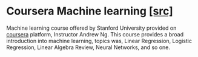 # Coursera Machine learning [[src]](https://www.coursera.org/learn/machine-learning)

Machine learning course offered by Stanford University provided on [coursera](https://www.coursera.org/) platform, Instructor Andrew Ng.
This course provides a broad introduction into machine learning, topics was, Linear Regression, Logistic Regression, Linear Algebra Review, Neural Networks, and so one.

